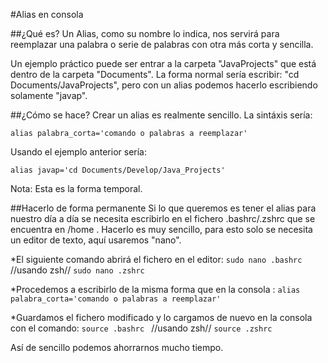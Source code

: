 #Alias en consola

##¿Qué es?
Un Alias, como su nombre lo indica, nos servirá para reemplazar una palabra o serie de palabras con otra más corta y sencilla.

Un ejemplo práctico puede ser entrar a la carpeta "JavaProjects" que está dentro de la carpeta "Documents". La forma normal sería escribir: "cd Documents/JavaProjects", pero con un alias podemos hacerlo escribiendo solamente "javap".

##¿Cómo se hace?
Crear un alias es realmente sencillo. La sintáxis sería:

```alias palabra_corta='comando o palabras a reemplazar' ```

Usando el ejemplo anterior sería:

```
alias javap='cd Documents/Develop/Java_Projects'
```

Nota: Esta es la forma temporal.

##Hacerlo de forma permanente
Si lo que queremos es tener el alias para nuestro día a día se necesita escribirlo en el fichero .bashrc/.zshrc  que se encuentra en /home .
Hacerlo es muy sencillo, para esto solo se necesita un editor de texto, aquí usaremos "nano".

*El siguiente comando abrirá el fichero en el editor:
```sudo nano .bashrc ```  //usando zsh//   ```sudo nano .zshrc```

*Procedemos a escribirlo de la misma forma que en la consola : 
```alias palabra_corta='comando o palabras a reemplazar' ```

*Guardamos el fichero modificado y lo cargamos de nuevo en la consola con el comando:
```source .bashrc ``` //usando zsh// ```source .zshrc ```

Así de sencillo podemos ahorrarnos mucho tiempo.

